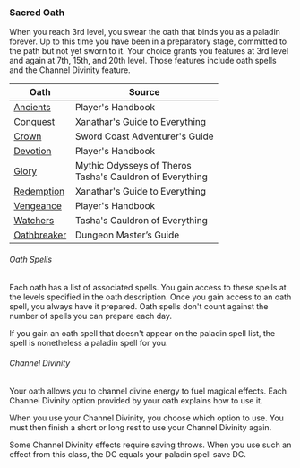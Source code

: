 ### Sacred Oath
When you reach 3rd level, you swear the oath that binds you as a paladin forever. Up to this time you have been in a preparatory stage, committed to the path but not yet sworn to it. Your choice grants you features at 3rd level and again at 7th, 15th, and 20th level. Those features include oath spells and the Channel Divinity feature.

| Oath                                                         | Source                                                                                                           |
| ------------------------------------------------------------ | ---------------------------------------------------------------------------------------------------------------- |
| [Ancients](http://dnd5e.wikidot.com/paladin:ancients)        | Player's Handbook                                                                                                |
| [Conquest](http://dnd5e.wikidot.com/paladin:conquest)        | Xanathar's Guide to Everything                                                                                   |
| [Crown](http://dnd5e.wikidot.com/paladin:crown)              | Sword Coast Adventurer's Guide                                                                                   |
| [Devotion](http://dnd5e.wikidot.com/paladin:devotion)        | Player's Handbook                                                                                                |
| [Glory](http://dnd5e.wikidot.com/paladin:glory)              | Mythic Odysseys of Theros  <br>Tasha's Cauldron of Everything                                                    |
| [Redemption](http://dnd5e.wikidot.com/paladin:redemption)    | Xanathar's Guide to Everything                                                                                   |
| [Vengeance](http://dnd5e.wikidot.com/paladin:vengeance)      | Player's Handbook                                                                                                |
| [Watchers](http://dnd5e.wikidot.com/paladin:watchers)        | Tasha's Cauldron of Everything                                                                                   |
| [Oathbreaker](http://dnd5e.wikidot.com/paladin:oathbreaker)  | Dungeon Master’s Guide                                                                                           |

###### Oath Spells
Each oath has a list of associated spells. You gain access to these spells at the levels specified in the oath description. Once you gain access to an oath spell, you always have it prepared. Oath spells don't count against the number of spells you can prepare each day.

If you gain an oath spell that doesn't appear on the paladin spell list, the spell is nonetheless a paladin spell for you.

###### Channel Divinity
Your oath allows you to channel divine energy to fuel magical effects. Each Channel Divinity option provided by your oath explains how to use it.

When you use your Channel Divinity, you choose which option to use. You must then finish a short or long rest to use your Channel Divinity again.

Some Channel Divinity effects require saving throws. When you use such an effect from this class, the DC equals your paladin spell save DC.